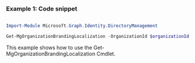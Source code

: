 ### Example 1: Code snippet

```powershell

Import-Module Microsoft.Graph.Identity.DirectoryManagement

Get-MgOrganizationBrandingLocalization -OrganizationId $organizationId

```
This example shows how to use the Get-MgOrganizationBrandingLocalization Cmdlet.

